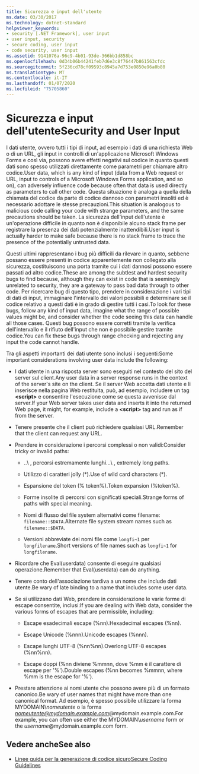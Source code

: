 ```yaml
---
title: Sicurezza e input dell'utente
ms.date: 03/30/2017
ms.technology: dotnet-standard
helpviewer_keywords:
- security [.NET Framework], user input
- user input, security
- secure coding, user input
- code security, user input
ms.assetid: 9141076a-96c9-4b01-93de-366bb1d858bc
ms.openlocfilehash: 0d34b06b44241feb7d6e3c8f76447b861563cfdc
ms.sourcegitcommit: 5f236cd78cf09593c8945a7d753e0850e96a0b80
ms.translationtype: MT
ms.contentlocale: it-IT
ms.lasthandoff: 01/07/2020
ms.locfileid: "75705860"
---
```

# <a name="security-and-user-input"></a><span data-ttu-id="fd755-102">Sicurezza e input dell'utente</span><span class="sxs-lookup"><span data-stu-id="fd755-102">Security and User Input</span></span>

<span data-ttu-id="fd755-103">I dati utente, ovvero tutti i tipi di input, ad esempio i dati di una richiesta Web o di un URL, gli input in controlli di un'applicazione Microsoft Windows Forms e così via, possono avere effetti negativi sul codice in quanto questi dati sono spesso utilizzati direttamente come parametri per chiamare altro codice.</span><span class="sxs-lookup"><span data-stu-id="fd755-103">User data, which is any kind of input (data from a Web request or URL, input to controls of a Microsoft Windows Forms application, and so on), can adversely influence code because often that data is used directly as parameters to call other code.</span></span> <span data-ttu-id="fd755-104">Questa situazione è analoga a quella della chiamata del codice da parte di codice dannoso con parametri insoliti ed è necessario adottare le stesse precauzioni.</span><span class="sxs-lookup"><span data-stu-id="fd755-104">This situation is analogous to malicious code calling your code with strange parameters, and the same precautions should be taken.</span></span> <span data-ttu-id="fd755-105">La sicurezza dell'input dell'utente è un'operazione difficile in quanto non è disponibile alcuno stack frame per registrare la presenza dei dati potenzialmente inattendibili.</span><span class="sxs-lookup"><span data-stu-id="fd755-105">User input is actually harder to make safe because there is no stack frame to trace the presence of the potentially untrusted data.</span></span>

<span data-ttu-id="fd755-106">Questi ultimi rappresentano i bug più difficili da rilevare in quanto, sebbene possano essere presenti in codice apparentemente non collegato alla sicurezza, costituiscono una porta tramite cui i dati dannosi possono essere passati ad altro codice.</span><span class="sxs-lookup"><span data-stu-id="fd755-106">These are among the subtlest and hardest security bugs to find because, although they can exist in code that is seemingly unrelated to security, they are a gateway to pass bad data through to other code.</span></span> <span data-ttu-id="fd755-107">Per ricercare bug di questo tipo, prendere in considerazione i vari tipi di dati di input, immaginare l'intervallo dei valori possibili e determinare se il codice relativo a questi dati è in grado di gestire tutti i casi.</span><span class="sxs-lookup"><span data-stu-id="fd755-107">To look for these bugs, follow any kind of input data, imagine what the range of possible values might be, and consider whether the code seeing this data can handle all those cases.</span></span> <span data-ttu-id="fd755-108">Questi bug possono essere corretti tramite la verifica dell'intervallo e il rifiuto dell'input che non è possibile gestire tramite codice.</span><span class="sxs-lookup"><span data-stu-id="fd755-108">You can fix these bugs through range checking and rejecting any input the code cannot handle.</span></span>

<span data-ttu-id="fd755-109">Tra gli aspetti importanti dei dati utente sono inclusi i seguenti:</span><span class="sxs-lookup"><span data-stu-id="fd755-109">Some important considerations involving user data include the following:</span></span>

- <span data-ttu-id="fd755-110">I dati utente in una risposta server sono eseguiti nel contesto del sito del server sul client.</span><span class="sxs-lookup"><span data-stu-id="fd755-110">Any user data in a server response runs in the context of the server's site on the client.</span></span> <span data-ttu-id="fd755-111">Se il server Web accetta dati utente e li inserisce nella pagina Web restituita, può, ad esempio, includere un tag **\<script>** e consentire l'esecuzione come se questa avvenisse dal server.</span><span class="sxs-lookup"><span data-stu-id="fd755-111">If your Web server takes user data and inserts it into the returned Web page, it might, for example, include a **\<script>** tag and run as if from the server.</span></span>

- <span data-ttu-id="fd755-112">Tenere presente che il client può richiedere qualsiasi URL.</span><span class="sxs-lookup"><span data-stu-id="fd755-112">Remember that the client can request any URL.</span></span>

- <span data-ttu-id="fd755-113">Prendere in considerazione i percorsi complessi o non validi:</span><span class="sxs-lookup"><span data-stu-id="fd755-113">Consider tricky or invalid paths:</span></span>

  - <span data-ttu-id="fd755-114">..\ , percorsi estremamente lunghi.</span><span class="sxs-lookup"><span data-stu-id="fd755-114">..\ , extremely long paths.</span></span>

  - <span data-ttu-id="fd755-115">Utilizzo di caratteri jolly (\*).</span><span class="sxs-lookup"><span data-stu-id="fd755-115">Use of wild card characters (\*).</span></span>

  - <span data-ttu-id="fd755-116">Espansione del token (% token%).</span><span class="sxs-lookup"><span data-stu-id="fd755-116">Token expansion (%token%).</span></span>

  - <span data-ttu-id="fd755-117">Forme insolite di percorsi con significati speciali.</span><span class="sxs-lookup"><span data-stu-id="fd755-117">Strange forms of paths with special meaning.</span></span>

  - <span data-ttu-id="fd755-118">Nomi di flusso del file system alternativi come filename: `filename::$DATA`.</span><span class="sxs-lookup"><span data-stu-id="fd755-118">Alternate file system stream names such as `filename::$DATA`.</span></span>

  - <span data-ttu-id="fd755-119">Versioni abbreviate dei nomi file come `longfi~1` per `longfilename`.</span><span class="sxs-lookup"><span data-stu-id="fd755-119">Short versions of file names such as `longfi~1` for `longfilename`.</span></span>

- <span data-ttu-id="fd755-120">Ricordare che Eval(userdata) consente di eseguire qualsiasi operazione.</span><span class="sxs-lookup"><span data-stu-id="fd755-120">Remember that Eval(userdata) can do anything.</span></span>

- <span data-ttu-id="fd755-121">Tenere conto dell'associazione tardiva a un nome che include dati utente.</span><span class="sxs-lookup"><span data-stu-id="fd755-121">Be wary of late binding to a name that includes some user data.</span></span>

- <span data-ttu-id="fd755-122">Se si utilizzano dati Web, prendere in considerazione le varie forme di escape consentite, inclusi:</span><span class="sxs-lookup"><span data-stu-id="fd755-122">If you are dealing with Web data, consider the various forms of escapes that are permissible, including:</span></span>

  - <span data-ttu-id="fd755-123">Escape esadecimali escape (%nn).</span><span class="sxs-lookup"><span data-stu-id="fd755-123">Hexadecimal escapes (%nn).</span></span>

  - <span data-ttu-id="fd755-124">Escape Unicode (%nnn).</span><span class="sxs-lookup"><span data-stu-id="fd755-124">Unicode escapes (%nnn).</span></span>

  - <span data-ttu-id="fd755-125">Escape lunghi UTF-8 (%nn%nn).</span><span class="sxs-lookup"><span data-stu-id="fd755-125">Overlong UTF-8 escapes (%nn%nn).</span></span>

  - <span data-ttu-id="fd755-126">Escape doppi (%nn diviene %mmnn, dove %mm è il carattere di escape per '%').</span><span class="sxs-lookup"><span data-stu-id="fd755-126">Double escapes (%nn becomes %mmnn, where %mm is the escape for '%').</span></span>

- <span data-ttu-id="fd755-127">Prestare attenzione ai nomi utente che possono avere più di un formato canonico.</span><span class="sxs-lookup"><span data-stu-id="fd755-127">Be wary of user names that might have more than one canonical format.</span></span> <span data-ttu-id="fd755-128">Ad esempio, è spesso possibile utilizzare la forma MYDOMAIN\\*nomeutente* o la forma *nomeutente@mydomain.example.com*@mydomain.example.com.</span><span class="sxs-lookup"><span data-stu-id="fd755-128">For example, you can often use either the MYDOMAIN\\*username* form or the *username*@mydomain.example.com form.</span></span>

## <a name="see-also"></a><span data-ttu-id="fd755-129">Vedere anche</span><span class="sxs-lookup"><span data-stu-id="fd755-129">See also</span></span>

- [<span data-ttu-id="fd755-130">Linee guida per la generazione di codice sicuro</span><span class="sxs-lookup"><span data-stu-id="fd755-130">Secure Coding Guidelines</span></span>](../../../docs/standard/security/secure-coding-guidelines.md)
